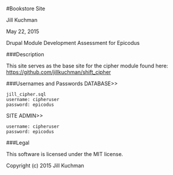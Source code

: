 #Bookstore Site

Jill Kuchman

May 22, 2015

Drupal Module Development Assessment for Epicodus

###Description

This site serves as the base site for the cipher module found here: https://github.com/jillkuchman/shift_cipher

###Usernames and Passwords
DATABASE>>
```
jill_cipher.sql
username: cipheruser
password: epicodus
```
SITE ADMIN>>
```
username: cipheruser
password: epicodus
```

###Legal

This software is licensed under the MIT license.

Copyright (c) 2015 Jill Kuchman
